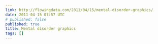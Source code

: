 ```yaml
---
link: http://flowingdata.com/2011/04/15/mental-disorder-graphics/
date: 2011-04-15 07:57 UTC
# published: false
published: true
title: Mental disorder graphics
tags: []
---
```



